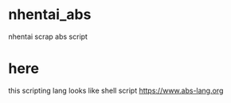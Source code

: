 # nhentai_abs
nhentai scrap abs script

# here
this scripting lang looks like shell script
https://www.abs-lang.org
